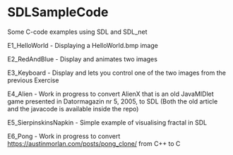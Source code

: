 # SDLSampleCode
Some C-code examples using SDL and SDL_net 

E1_HelloWorld - Displaying a HelloWorld.bmp image

E2_RedAndBlue - Display and animates two images 

E3_Keyboard - Display and lets you control one of the two images from the previous Exercise

E4_Alien - Work in progress to convert AlienX that is an old JavaMIDlet game presented in Datormagazin nr 5, 2005, to SDL (Both the old article and the javacode is available inside the repo)

E5_SierpinskinsNapkin - Simple example of visualising fractal in SDL

E6_Pong - Work in progress to convert https://austinmorlan.com/posts/pong_clone/ from C++ to C 

